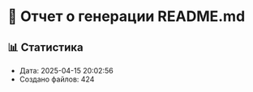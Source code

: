 # 📝 Отчет о генерации README.md

## 📊 Статистика
- Дата: 2025-04-15 20:02:56
- Создано файлов:      424

